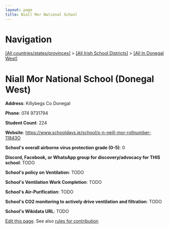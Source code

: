 ```yaml
---
layout: page
title: Niall Mor National School
---
```

# Navigation

[[All countries/states/provinces]](../../..) > [[All Irish School Districts]](../..) > [[All In Donegal West]](..)

# Niall Mor National School (Donegal West)

**Address**: Killybegs Co Donegal

**Phone**: 074 9731794

**Student Count**: 224

**Website**: <https://www.schooldays.ie/school/s-n-neill-mor-rollnumber-11843O>

**School's overall airborne virus protection grade (0-5)**: 0

**Discord, Facebook, or WhatsApp group for discovery/advocacy for THIS school**: TODO

**School's policy on Ventilation**: TODO

**School's Ventilation Work Completion**: TODO

**School's Air-Purification**: TODO

**School's CO2 monitoring to actively drive ventilation and filtration**: TODO

**School's Wikidata URL**: TODO


[Edit this page](https://github.com/ventilate-schools/Ireland/edit/main/./Donegal_West/Niall_Mor_National_School.md). See also [rules for contribution](../../../contribution-rules/)